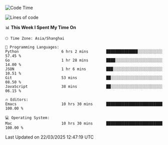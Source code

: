 <!--START_SECTION:waka-->
![Code Time](http://img.shields.io/badge/Code%20Time-2%2C586%20hrs%2015%20mins-blue)

![Lines of code](https://img.shields.io/badge/From%20Hello%20World%20I%27ve%20Written-335.3%20thousand%20lines%20of%20code-blue)

📊 **This Week I Spent My Time On** 

```text
🕑︎ Time Zone: Asia/Shanghai

💬 Programming Languages: 
Python                   6 hrs 2 mins        ██████████████░░░░░░░░░░░   57.45 % 
Go                       1 hr 28 mins        ████░░░░░░░░░░░░░░░░░░░░░   14.00 % 
JSON                     1 hr 6 mins         ███░░░░░░░░░░░░░░░░░░░░░░   10.51 % 
Git                      53 mins             ██░░░░░░░░░░░░░░░░░░░░░░░   08.50 % 
JavaScript               38 mins             ██░░░░░░░░░░░░░░░░░░░░░░░   06.15 % 

🔥 Editors: 
Emacs                    10 hrs 30 mins      █████████████████████████   100.00 % 

💻 Operating System: 
Mac                      10 hrs 30 mins      █████████████████████████   100.00 % 
```


 Last Updated on 22/03/2025 12:47:19 UTC
<!--END_SECTION:waka-->
